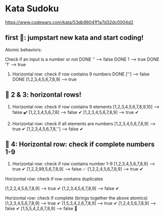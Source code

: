# Kata Sudoku

https://www.codewars.com/kata/53db96041f1a7d32dc0004d2

## first 🍅: jumpstart new kata and start coding!

Atomic behaviors:

Check if an input is a number or not
DONE '' --> false
DONE 1 --> true
DONE '1' --> true

1. Horizontal row: check if row contains 9 numbers
   DONE [''] --> false
   DONE [1,2,3,4,5,6,7,8,9] --> true

## 🍅 2 & 3: horizontal rows!

1. Horizontal row: check if row contains 9 elements
   [1,2,3,4,5,6,7,8,9,10] --> false ✔️
   [1,2,3,4,5,6,7,8] --> false ✔
   [1,2,3,4,5,6,7,8,9] --> true ✔

2. Horizontal row: check if all elements are numbers
   [1,2,3,4,5,6,7,8,9] --> true ✔
   [1,2,3,4,5,6,7,8,''] --> false ✔

## 🍅 4: Horizontal row: check if complete numbers 1-9

1. Horizontal row: check if row contains number 1-9
   [1,2,3,4,5,6,7,8,9] --> true ✔
   [1,2,3,99,5,6,7,8,9] --> false ✅
   [1,2,2,4,5,6,7,8,9] --> true ✔

Horizontal row: check if row contains duplicates

[1,2,2,4,5,6,7,8,9] --> true ✔
[1,2,3,4,5,6,7,8,9] --> false ✔

Horizontal row: check if complete (brings together the above atomics)
[1,2,3,4,5,6,7,8,9] --> true ✔
[1,5,3,4,2,6,7,8,9] --> true ✔
[1,2,4,5,6,7,8,9] --> false ✔
[1,5,5,4,2,6,7,8,9] --> false 🎈

